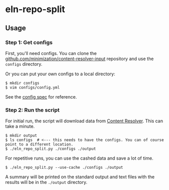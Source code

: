# eln-repo-split


## Usage

### Step 1: Get configs

First, you'll need configs. You can clone the [github.com/minimization/content-resolver-input](https://github.com/minimization/content-resolver-input) repository and use the `configs` directory.

Or you can put your own configs to a local directory:

```
$ mkdir configs
$ vim configs/config.yml
```

See the [config spec](https://github.com/minimization/content-resolver/blob/master/config_specs/eln-repo-splitter.yaml) for reference.

### Step 2: Run the script

For initial run, the script will download data from [Content Resolver](https://tiny.distro.builders). This can take a minute.

```
$ mkdir output
$ ls configs  # <--- this needs to have the configs. You can of course point to a different location.
$ ./eln_repo_split.py ./configs ./output
```

For repetitive runs, you can use the cashed data and save a lot of time.

```
$ ./eln_repo_split.py --use-cache ./configs ./output
```

A summary will be printed on the standard output and text files with the results will be in the `./output` directory.